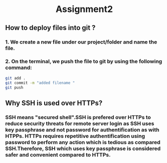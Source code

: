 <h1 align ="center">Assignment2</h1>

## How to deploy files into git ?    
### 1. We create a new file under our project/folder and name the file.    
### 2. On the terminal, we push the file to git by using the following command:
```sh
git add . 
git commit -m "added filename " 
git push
```


## Why SSH is used over HTTPs?   
### SSH means "secured shell".SSH is prefered over HTTPs to reduce security threats for remote server login as SSH uses key passphrase and not password for authentification as with HTPPs. HTTPs requires repetitive authentification using password to perform any action which is tedious as compared SSH.Therefore, SSH which uses key passphrase is considered safer and convenient compared to HTTPs. 


